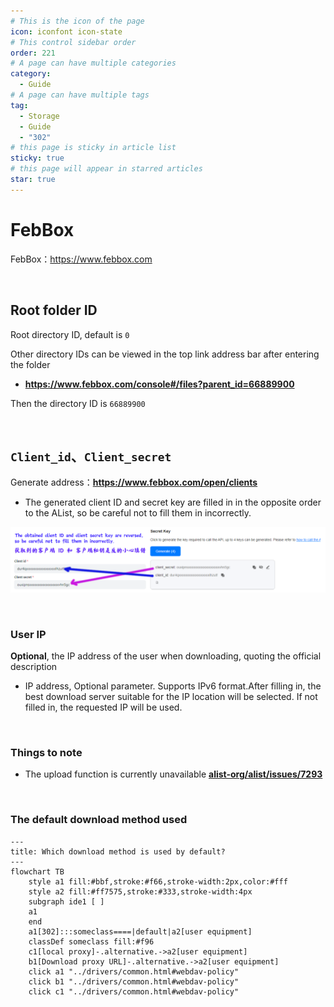 ```yaml
---
# This is the icon of the page
icon: iconfont icon-state
# This control sidebar order
order: 221
# A page can have multiple categories
category:
  - Guide
# A page can have multiple tags
tag:
  - Storage
  - Guide
  - "302"
# this page is sticky in article list
sticky: true
# this page will appear in starred articles
star: true
---
```


# FebBox

FebBox：https://www.febbox.com

<br/>



## **Root folder ID**

Root directory ID, default is `0`

Other directory IDs can be viewed in the top link address bar after entering the folder

- **https://www.febbox.com/console#/files?parent_id=66889900**

Then the directory ID is `66889900`

<br/>



## **`Client_id`**、**`Client_secret`**

Generate address：**https://www.febbox.com/open/clients**

- The generated client ID and secret key are filled in in the opposite order to the AList, so be careful not to fill them in incorrectly.

![](/img/drivers/febbox/febox.png)

<br/>



### **User IP**

**Optional**, the IP address of the user when downloading, quoting the official description

- IP address, Optional parameter. Supports IPv6 format.After filling in, the best download server suitable for the IP location will be selected. If not filled in, the requested IP will be used.

<br/>



### **Things to note**

- The upload function is currently unavailable [**alist-org/alist/issues/7293**](https://github.com/AlliotTech/openalist/issues/7293#issuecomment-2395776474)

<br/>



### **The default download method used**

```mermaid
---
title: Which download method is used by default?
---
flowchart TB
    style a1 fill:#bbf,stroke:#f66,stroke-width:2px,color:#fff
    style a2 fill:#ff7575,stroke:#333,stroke-width:4px
    subgraph ide1 [ ]
    a1
    end
    a1[302]:::someclass====|default|a2[user equipment]
    classDef someclass fill:#f96
    c1[local proxy]-.alternative.->a2[user equipment]
    b1[Download proxy URL]-.alternative.->a2[user equipment]
    click a1 "../drivers/common.html#webdav-policy"
    click b1 "../drivers/common.html#webdav-policy"
    click c1 "../drivers/common.html#webdav-policy"
```
